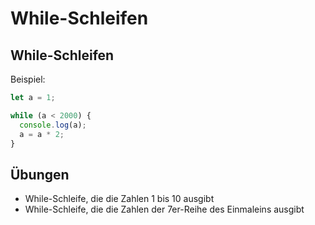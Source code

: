 # While-Schleifen

## While-Schleifen

Beispiel:

```js
let a = 1;

while (a < 2000) {
  console.log(a);
  a = a * 2;
}
```

## Übungen

- While-Schleife, die die Zahlen 1 bis 10 ausgibt
- While-Schleife, die die Zahlen der 7er-Reihe des Einmaleins ausgibt
